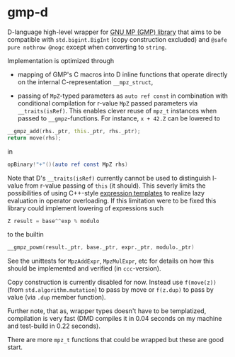 # gmp-d

D-language high-level wrapper for [GNU MP (GMP) library](https://gmplib.org/)
that aims to be compatible with `std.bigint.BigInt` (copy construction excluded)
and `@safe pure nothrow @nogc` except when converting to `string`.

Implementation is optimized through

- mapping of GMP's C macros into D inline functions that operate directly on the
  internal C-representation `__mpz_struct`,

- passing of `MpZ`-typed parameters as `auto ref const` in combination with
  conditional compilation for r-value `MpZ` passed parameters via
  `__traits(isRef)`. This enables clever reuse of `mpz_t` instances when passed
  to `__gmpz`-functions. For instance, `x + 42.Z` can be lowered to

```D
__gmpz_add(rhs._ptr, this._ptr, rhs._ptr);
return move(rhs);
```

in

```D
opBinary!"+"()(auto ref const MpZ rhs)
```

Note that D's `__traits(isRef)` currently cannot be used to distinguish l-value
from r-value passing of `this` (it should). This severly limits the
possibilities of using
C++-style
[expression templates](https://en.wikipedia.org/wiki/Expression_templates) to
realize lazy evaluation in operator overloading. If this limitation were to be
fixed this library could implement lowering of expressions such

```D
Z result = base^^exp % modulo
```

to the builtin

```D
__gmpz_powm(result._ptr, base._ptr, expr._ptr, modulo._ptr)
```

See the unittests for
`MpzAddExpr`, `MpzMulExpr`, etc for details on how this should be implemented
and verified (in `ccc`-version).

Copy construction is currently disabled for now. Instead use `f(move(z))` (from
`std.algorithm.mutation`) to pass by move or `f(z.dup)` to pass by value
(via `.dup` member function).

Further note, that as, wrapper types doesn't have to be templatized, compilation
is very fast (DMD compiles it in 0.04 seconds on my machine and test-build in
0.22 seconds).

There are more `mpz_t` functions that could be wrapped but these are good start.
